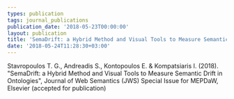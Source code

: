 ```yaml
---
types: publication
tags: journal_publications
publication_date: '2018-05-23T00:00:00'
layout: publication
title: 'SemaDrift: a Hybrid Method and Visual Tools to Measure Semantic Drift in Ontologies'
date: '2018-05-24T11:28:30+03:00'
---
```

<p>Stavropoulos T. G., Andreadis S., Kontopoulos E. &amp; Kompatsiaris I. (2018). "SemaDrift: a Hybrid Method and Visual Tools to Measure Semantic Drift in Ontologies", Journal of Web Semantics (JWS) Special Issue for MEPDaW, Elsevier (accepted for publication)</p>
